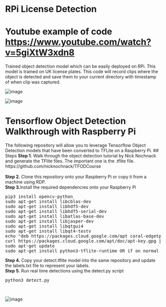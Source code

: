 # RPi License Detection
# Youtube example of code https://www.youtube.com/watch?v=5giXtW3xdn8
Trained object detection model which can be easily deployed on RPi. This model is trained on UK license plates.
This code will record clips where the object is detected and save them to your current directory with timestamp of when clip was captured.

![image](https://user-images.githubusercontent.com/64171887/191074347-a84de26b-cca7-4b08-942a-c478709a7703.png)

![image](https://user-images.githubusercontent.com/64171887/191074567-902b0fba-c82a-4606-83ed-7652ca68480a.png)

# Tensorflow Object Detection Walkthrough with Raspberry Pi
<p>The following repository will allow you to leverage Tensorflow Object Detection models that have been converted to TFLite on a Raspberry Pi.
## Steps
<b>Step 1.</b> Walk through the object detection tutorial by Nick Nochnack and generate the TFlite files. The important one is the .tflite file. https://github.com/nicknochnack/TFODCourse
<br/><br/>
<b>Step 2.</b> Clone this repository onto your Raspberry Pi or copy it from a machine using RDP.
<b><br/>Step 3.</b>Install the required dependencies onto your Raspberry Pi
<pre>
pip3 install opencv-python 
sudo apt-get install libcblas-dev
sudo apt-get install libhdf5-dev
sudo apt-get install libhdf5-serial-dev
sudo apt-get install libatlas-base-dev
sudo apt-get install libjasper-dev 
sudo apt-get install libqtgui4 
sudo apt-get install libqt4-testv
echo "deb https://packages.cloud.google.com/apt coral-edgetpu-stable main" | sudo tee /etc/apt/sources.list.d/coral-edgetpu.list
curl https://packages.cloud.google.com/apt/doc/apt-key.gpg | sudo apt-key add -
sudo apt-get update
sudo apt-get install python3-tflite-runtime OR if on normal linux machine python3 -m pip install tflite-runtime
</pre>
<b>Step 4.</b> Copy your detect.tflite model into the same repository and update the labels.txt file to represent your labels. 
<br/>
<b>Step 5.</b> Run real time detections using the detect.py script
<pre>python3 detect.py</pre>
<br/>

![image](https://user-images.githubusercontent.com/64171887/191074174-b1a718ed-d225-4b7d-a304-12b69b682726.png)

